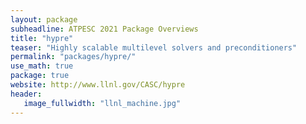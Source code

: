 ```yaml
---
layout: package
subheadline: ATPESC 2021 Package Overviews
title: "hypre"
teaser: "Highly scalable multilevel solvers and preconditioners"
permalink: "packages/hypre/"
use_math: true
package: true
website: http://www.llnl.gov/CASC/hypre
header:
   image_fullwidth: "llnl_machine.jpg"
---
```

